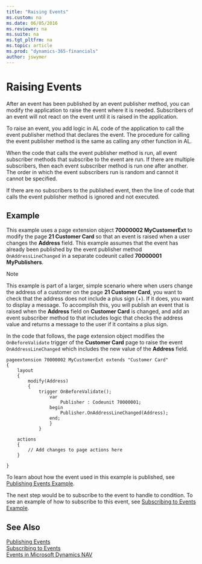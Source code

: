 ```yaml
---
title: "Raising Events"
ms.custom: na
ms.date: 06/05/2016
ms.reviewer: na
ms.suite: na
ms.tgt_pltfrm: na
ms.topic: article
ms.prod: "dynamics-365-financials"
author: jswymer
---
```

# Raising Events
After an event has been published by an event publisher method, you can modify the application to raise the event where it is needed. Subscribers of an event will not react on the event until it is raised in the application.  

To raise an event, you add logic in AL code of the application to call the event publisher method that declares the event. The procedure for calling the event publisher method is the same as calling any other function in AL.  

When the code that calls the event publisher method is run, all event subscriber methods that subscribe to the event are run. If there are multiple subscribers, then each event subscriber method is run one after another. The order in which the event subscribers run is random and cannot it cannot be specified.  

If there are no subscribers to the published event, then the line of code that calls the event publisher method is ignored and not executed.  

## <a name="RaisingEventEx">Example
This example uses a page extension object **70000002 MyCustomerExt** to modify the page **21 Customer Card** so that an event is raised when a user changes the **Address** field. This example assumes that the event has already been published by the event publisher method `OnAddressLineChanged` in a separate codeunit called **70000001 MyPublishers**.

>[!NOTE]
>This example is part of a larger, simple scenario where when users change the address of a customer on the page **21 Customer Card**, you want to check that the address does not include a plus sign (+). If it does, you want to display a message. To accomplish this, you will publish an event that is raised when the **Address** field on **Customer Card** is changed, and add an event subscriber method to that includes logic that checks the address value and returns a message to the user if it contains a plus sign.

In the code that follows, the page extension object modifies the `OnBeforeValidate` trigger of the **Customer Card** page to raise the event `OnAddressLineChanged` which includes the new value of the **Address** field.

```
pageextension 70000002 MyCustomerExt extends "Customer Card"
{
    layout
    {
        modify(Address)
        {
            trigger OnBeforeValidate();
                var
                    Publisher : Codeunit 70000001;
                begin
                    Publisher.OnAddressLineChanged(Address);
                end;
                }
            }

    actions
    {
        // Add changes to page actions here
    }
    
}
```
To learn about how the event used in this example is published, see [Publishing Events Example](devenv-publishing-events.md#PubEx). 

The next step would be to subscribe to the event to handle to condition.  To see an example of how to subscribe to this event, see [Subscribing to Events Example](devenv-subscribing-to-events.md#SubEventEx).  

## See Also  
 [Publishing Events](devenv-Publishing-Events.md)   
 [Subscribing to Events](devenv-Subscribing-to-Events.md)   
 [Events in Microsoft Dynamics NAV](devenv-events-in-al.md)   
